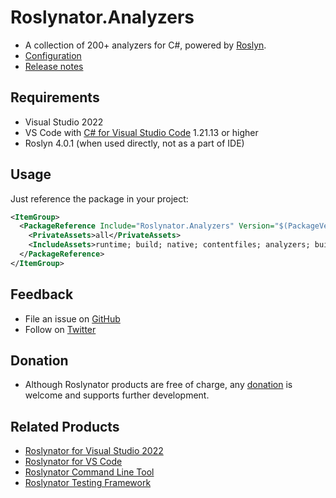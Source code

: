 # Roslynator.Analyzers

* A collection of 200+ analyzers for C#, powered by [Roslyn](https://github.com/dotnet/roslyn).
* [Configuration](https://github.com/josefpihrt/roslynator/blob/master/docs/Configuration.md)
* [Release notes](https://github.com/josefpihrt/roslynator/blob/master/ChangeLog.md)

## Requirements

* Visual Studio 2022
* VS Code with [C# for Visual Studio Code](https://marketplace.visualstudio.com/items?itemName=ms-dotnettools.csharp) 1.21.13 or higher
* Roslyn 4.0.1 (when used directly, not as a part of IDE)

## Usage

Just reference the package in your project:

```xml
<ItemGroup>
  <PackageReference Include="Roslynator.Analyzers" Version="$(PackageVersion)">
    <PrivateAssets>all</PrivateAssets>
    <IncludeAssets>runtime; build; native; contentfiles; analyzers; buildtransitive</IncludeAssets>
  </PackageReference>
</ItemGroup>
```

## Feedback

* File an issue on [GitHub](https://github.com/josefpihrt/roslynator/issues/new)
* Follow on [Twitter](https://twitter.com/roslynator)

## Donation

* Although Roslynator products are free of charge, any [donation](https://www.paypal.com/cgi-bin/webscr?cmd=_s-xclick&hosted_button_id=BX85UA346VTN6) is welcome and supports further development.

## Related Products

* [Roslynator for Visual Studio 2022](https://marketplace.visualstudio.com/items?itemName=josefpihrt.Roslynator2022)
* [Roslynator for VS Code](https://marketplace.visualstudio.com/items?itemName=josefpihrt-vscode.roslynator)
* [Roslynator Command Line Tool](https://www.nuget.org/packages/Roslynator.DotNet.Cli)
* [Roslynator Testing Framework](https://www.nuget.org/packages/Roslynator.Testing.CSharp.Xunit)
